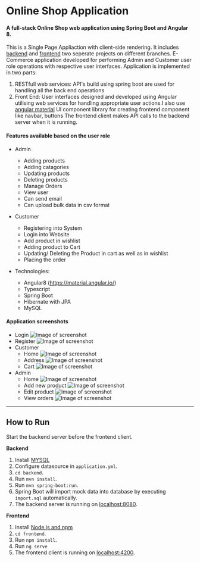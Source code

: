 # Online Shop Application

#### A full-stack Online Shop web application using Spring Boot and Angular 8. 
This is a Single Page Appliaction with client-side rendering. It includes [backend](https://github.com/singhanshika311/wipro_capstone_project_c7_b2/tree/master/BACKEND) and [frontend](https://github.com/singhanshika311/wipro_capstone_project_c7_b2/tree/master/FRONTEND) two seperate projects on different branches.
E-Commerce application developed for performing Admin and Customer user role operations with respective user interfaces. Application is implemented in two parts:
1. RESTfull web services: API's build using spring boot are used for handling all the back end operations 
2. Front End: User interfaces designed and developed using Angular utilising web services for handling appropriate user actions.I also use [angular material](https://material.angular.io/) UI component library for creating frontend component like navbar, buttons
The frontend client makes API calls to the backend server when it is running.

#### Features available based on the user role
* Admin
  * Adding products
  * Adding catagories
  * Updating products
  * Deleting products
  * Manage Orders
  * View user
  * Can send email
  * Can upload bulk data in csv format
* Customer
  * Registering into System
  * Login into Website
  * Add product in wishlist
  * Adding product to Cart
  * Updating/ Deleting the Product in cart as well as in wishlist
  * Placing the order

* Technologies: 
  * Angular8 (https://material.angular.io/)
  * Typescript
  * Spring Boot
  * Hibernate with JPA 
  * MySQL
 
 #### Application screenshots
* Login 
    ![Image of screenshot](https://github.com/singhanshika311/wipro_capstone_project_c7_b2/blob/master/PROJECT%20IMAGES/login.jpeg)
* Register 
    ![Image of screenshot](https://github.com/cyela/Angular-Springboot/blob/master/src/assets/Screenshots/RegisterScreen.png)
* Customer 
    * Home 
        ![Image of screenshot](https://github.com/cyela/Angular-Springboot/blob/master/src/assets/Screenshots/CustHome.png)
    * Address 
        ![Image of screenshot](https://github.com/cyela/Angular-Springboot/blob/master/src/assets/Screenshots/CustAddress.png)
    * Cart 
        ![Image of screenshot](https://github.com/cyela/Angular-Springboot/blob/master/src/assets/Screenshots/CartScreen.png)
* Admin 
    * Home
        ![Image of screenshot](https://github.com/cyela/Angular-Springboot/blob/master/src/assets/Screenshots/AdminHome.png)
    * Add new product 
        ![Image of screenshot](https://github.com/cyela/Angular-Springboot/blob/master/src/assets/Screenshots/AddProduct.png)
    * Edit product 
        ![Image of screenshot](https://github.com/cyela/Angular-Springboot/blob/master/src/assets/Screenshots/EditProduct.png)
    * View orders 
        ![Image of screenshot](https://github.com/cyela/Angular-Springboot/blob/master/src/assets/Screenshots/OrderScreen.png)
---------


## How to  Run

Start the backend server before the frontend client.  

**Backend**

  1. Install [MYSQL](https://www.mysql.org/download/) 
  2. Configure datasource in `application.yml`.
  3. `cd backend`.
  4. Run `mvn install`.
  5. Run `mvn spring-boot:run`.
  6. Spring Boot will import mock data into database by executing `import.sql` automatically.
  7. The backend server is running on [localhost:8080]().

**Frontend**
  1. Install [Node.js and npm](https://www.npmjs.com/get-npm)
  2. `cd frontend`.
  3. Run `npm install`.
  4. Run `ng serve`
  5. The frontend client is running on [localhost:4200]().
